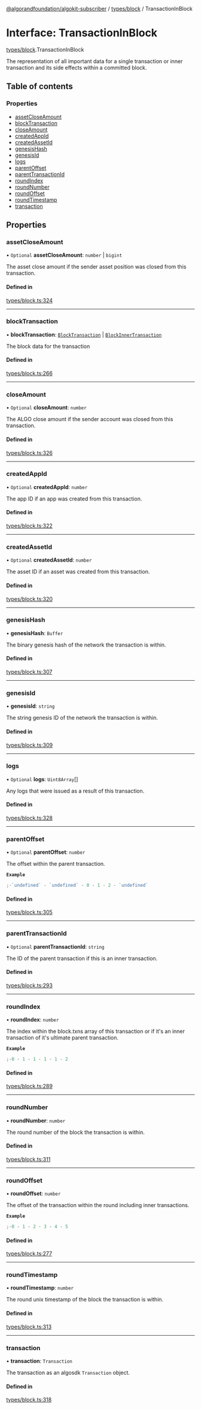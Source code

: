 [@algorandfoundation/algokit-subscriber](../README.md) / [types/block](../modules/types_block.md) / TransactionInBlock

# Interface: TransactionInBlock

[types/block](../modules/types_block.md).TransactionInBlock

The representation of all important data for a single transaction or inner transaction
and its side effects within a committed block.

## Table of contents

### Properties

- [assetCloseAmount](types_block.TransactionInBlock.md#assetcloseamount)
- [blockTransaction](types_block.TransactionInBlock.md#blocktransaction)
- [closeAmount](types_block.TransactionInBlock.md#closeamount)
- [createdAppId](types_block.TransactionInBlock.md#createdappid)
- [createdAssetId](types_block.TransactionInBlock.md#createdassetid)
- [genesisHash](types_block.TransactionInBlock.md#genesishash)
- [genesisId](types_block.TransactionInBlock.md#genesisid)
- [logs](types_block.TransactionInBlock.md#logs)
- [parentOffset](types_block.TransactionInBlock.md#parentoffset)
- [parentTransactionId](types_block.TransactionInBlock.md#parenttransactionid)
- [roundIndex](types_block.TransactionInBlock.md#roundindex)
- [roundNumber](types_block.TransactionInBlock.md#roundnumber)
- [roundOffset](types_block.TransactionInBlock.md#roundoffset)
- [roundTimestamp](types_block.TransactionInBlock.md#roundtimestamp)
- [transaction](types_block.TransactionInBlock.md#transaction)

## Properties

### assetCloseAmount

• `Optional` **assetCloseAmount**: `number` \| `bigint`

The asset close amount if the sender asset position was closed from this transaction.

#### Defined in

[types/block.ts:324](https://github.com/algorandfoundation/algokit-subscriber-ts/blob/main/src/types/block.ts#L324)

---

### blockTransaction

• **blockTransaction**: [`BlockTransaction`](types_block.BlockTransaction.md) \| [`BlockInnerTransaction`](../modules/types_block.md#blockinnertransaction)

The block data for the transaction

#### Defined in

[types/block.ts:266](https://github.com/algorandfoundation/algokit-subscriber-ts/blob/main/src/types/block.ts#L266)

---

### closeAmount

• `Optional` **closeAmount**: `number`

The ALGO close amount if the sender account was closed from this transaction.

#### Defined in

[types/block.ts:326](https://github.com/algorandfoundation/algokit-subscriber-ts/blob/main/src/types/block.ts#L326)

---

### createdAppId

• `Optional` **createdAppId**: `number`

The app ID if an app was created from this transaction.

#### Defined in

[types/block.ts:322](https://github.com/algorandfoundation/algokit-subscriber-ts/blob/main/src/types/block.ts#L322)

---

### createdAssetId

• `Optional` **createdAssetId**: `number`

The asset ID if an asset was created from this transaction.

#### Defined in

[types/block.ts:320](https://github.com/algorandfoundation/algokit-subscriber-ts/blob/main/src/types/block.ts#L320)

---

### genesisHash

• **genesisHash**: `Buffer`

The binary genesis hash of the network the transaction is within.

#### Defined in

[types/block.ts:307](https://github.com/algorandfoundation/algokit-subscriber-ts/blob/main/src/types/block.ts#L307)

---

### genesisId

• **genesisId**: `string`

The string genesis ID of the network the transaction is within.

#### Defined in

[types/block.ts:309](https://github.com/algorandfoundation/algokit-subscriber-ts/blob/main/src/types/block.ts#L309)

---

### logs

• `Optional` **logs**: `Uint8Array`[]

Any logs that were issued as a result of this transaction.

#### Defined in

[types/block.ts:328](https://github.com/algorandfoundation/algokit-subscriber-ts/blob/main/src/types/block.ts#L328)

---

### parentOffset

• `Optional` **parentOffset**: `number`

The offset within the parent transaction.

**`Example`**

```ts
;-`undefined` - `undefined` - 0 - 1 - 2 - `undefined`
```

#### Defined in

[types/block.ts:305](https://github.com/algorandfoundation/algokit-subscriber-ts/blob/main/src/types/block.ts#L305)

---

### parentTransactionId

• `Optional` **parentTransactionId**: `string`

The ID of the parent transaction if this is an inner transaction.

#### Defined in

[types/block.ts:293](https://github.com/algorandfoundation/algokit-subscriber-ts/blob/main/src/types/block.ts#L293)

---

### roundIndex

• **roundIndex**: `number`

The index within the block.txns array of this transaction or if it's an inner transaction of it's ultimate parent transaction.

**`Example`**

```ts
;-0 - 1 - 1 - 1 - 1 - 2
```

#### Defined in

[types/block.ts:289](https://github.com/algorandfoundation/algokit-subscriber-ts/blob/main/src/types/block.ts#L289)

---

### roundNumber

• **roundNumber**: `number`

The round number of the block the transaction is within.

#### Defined in

[types/block.ts:311](https://github.com/algorandfoundation/algokit-subscriber-ts/blob/main/src/types/block.ts#L311)

---

### roundOffset

• **roundOffset**: `number`

The offset of the transaction within the round including inner transactions.

**`Example`**

```ts
;-0 - 1 - 2 - 3 - 4 - 5
```

#### Defined in

[types/block.ts:277](https://github.com/algorandfoundation/algokit-subscriber-ts/blob/main/src/types/block.ts#L277)

---

### roundTimestamp

• **roundTimestamp**: `number`

The round unix timestamp of the block the transaction is within.

#### Defined in

[types/block.ts:313](https://github.com/algorandfoundation/algokit-subscriber-ts/blob/main/src/types/block.ts#L313)

---

### transaction

• **transaction**: `Transaction`

The transaction as an algosdk `Transaction` object.

#### Defined in

[types/block.ts:318](https://github.com/algorandfoundation/algokit-subscriber-ts/blob/main/src/types/block.ts#L318)
